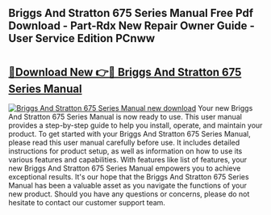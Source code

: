 ## Briggs And Stratton 675 Series Manual Free Pdf Download - Part-Rdx New Repair Owner Guide - User Service Edition PCnww

# <h2><a href="http://bc60429.oget.top/?id=Briggs+And+Stratton+675+Series+Manual">🔗Download New 👉🔴 Briggs And Stratton 675 Series Manual</a></h2>

[![Briggs And Stratton 675 Series Manual new download](https://i.imgur.com/5g1atiW.png)](http://bc60429.oget.top/?id=Briggs+And+Stratton+675+Series+Manual)
Your new Briggs And Stratton 675 Series Manual is now ready to use. This user manual provides a step-by-step guide to help you install, operate, and maintain your product. To get started with your Briggs And Stratton 675 Series Manual, please read this user manual carefully before use. It includes detailed instructions for product setup, as well as information on how to use its various features and capabilities. With features like list of features, your new Briggs And Stratton 675 Series Manual empowers you to achieve exceptional results. It's our hope that the Briggs And Stratton 675 Series Manual has been a valuable asset as you navigate the functions of your new product. Should you have any questions or concerns, please do not hesitate to contact our customer support team.
